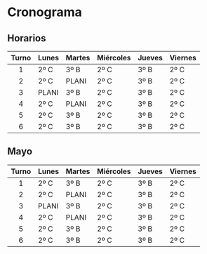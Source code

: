# Cronograma
<!-- toc -->

## Horarios

|Turno|Lunes|Martes|Miércoles|Jueves |Viernes  |
|:--:|:-----|:-----|:--------|:------|:--------|
|1   |2º C  |3º B  |2º C     |3º B   |2º C     |
|2   |2º C  |PLANI |2º C     |3º B   |2º C     |
|3   |PLANI |3º B  |2º C     |3º B   |2º C     |
|4   |2º C  |PLANI |2º C     |3º B   |2º C     |
|5   |2º C  |3º B  |2º C     |3º B   |2º C     |
|6   |2º C  |3º B  |2º C     |3º B   |2º C     |


## Mayo

|Turno|Lunes|Martes|Miércoles|Jueves |Viernes  |
|:--:|:-----|:-----|:--------|:------|:--------|
|1   |2º C  |3º B  |2º C     |3º B   |2º C     |
|2   |2º C  |PLANI |2º C     |3º B   |2º C     |
|3   |PLANI |3º B  |2º C     |3º B   |2º C     |
|4   |2º C  |PLANI |2º C     |3º B   |2º C     |
|5   |2º C  |3º B  |2º C     |3º B   |2º C     |
|6   |2º C  |3º B  |2º C     |3º B   |2º C     |


